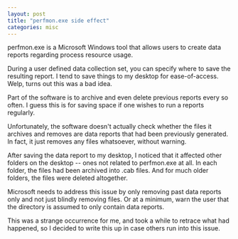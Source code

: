 ```yaml
---
layout: post
title: "perfmon.exe side effect"
categories: misc
---
```


perfmon.exe is a Microsoft Windows tool that allows users to create data reports regarding process resource usage.

During a user defined data collection set, you can specify where to save the resulting report. I tend to save things to my desktop for ease-of-access. Welp, turns out this was a bad idea.

Part of the software is to archive and even delete previous reports every so often. I guess this is for saving space if one wishes to run a reports regularly.

Unfortunately, the software doesn't actually check whether the files it archives and removes are data reports that had been previously generated. In fact, it just removes any files whatsoever, without warning.

After saving the data report to my desktop, I noticed that it affected other folders on the desktop -- ones not related to perfmon.exe at all. In each folder, the files had been archived into .cab files. And for much older folders, the files were deleted altogether.

Microsoft needs to address this issue by only removing past data reports only and not just blindly removing files. Or at a minimum, warn the user that the directory is assumed to only contain data reports.

This was a strange occurrence for me, and took a while to retrace what had happened, so I decided to write this up in case others run into this issue.